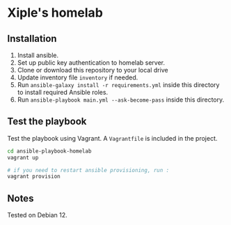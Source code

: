 # Xiple's homelab

## Installation

1. Install ansible.
2. Set up public key authentication to homelab server.
3. Clone or download this repository to your local drive
4. Update inventory file `inventory` if needed.
5. Run `ansible-galaxy install -r requirements.yml` inside this directory to install required Ansible roles.
6. Run `ansible-playbook main.yml --ask-become-pass` inside this directory.

## Test the playbook

Test the playbook using Vagrant. A `Vagrantfile` is included in the project.

```sh
cd ansible-playbook-homelab
vagrant up

# if you need to restart ansible provisioning, run :
vagrant provision
```

## Notes

Tested on Debian 12.
